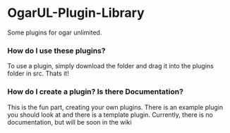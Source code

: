 # OgarUL-Plugin-Library
Some plugins for ogar unlimited. 



### How do I use these plugins?

To use a plugin, simply download the folder and drag it into the plugins folder in src. Thats it!

### How do I create a plugin? Is there Documentation?

This is the fun part, creating your own plugins. There is an example plugin you should look at and there is a template plugin. Currently, there is no documentation, but will be soon in the wiki
